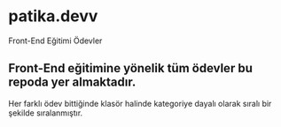 # patika.devv
Front-End Eğitimi Ödevler

## Front-End eğitimine yönelik tüm ödevler bu repoda yer almaktadır.
Her farklı ödev bittiğinde klasör halinde kategoriye dayalı olarak sıralı bir şekilde sıralanmıştır.
